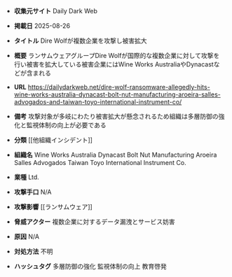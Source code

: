 - **収集元サイト**
Daily Dark Web

- **掲載日**
2025-08-26

- **タイトル**
Dire Wolfが複数企業を攻撃し被害拡大

- **概要**
ランサムウェアグループDire Wolfが国際的な複数企業に対して攻撃を行い被害を拡大している被害企業にはWine Works AustraliaやDynacastなどが含まれる

- **URL**
https://dailydarkweb.net/dire-wolf-ransomware-allegedly-hits-wine-works-australia-dynacast-bolt-nut-manufacturing-aroeira-salles-advogados-and-taiwan-toyo-international-instrument-co/

- **備考**
攻撃対象が多岐にわたり被害拡大が懸念されるため組織は多層防御の強化と監視体制の向上が必要である

- **分類**
[[他組織インシデント]]

- **組織名**
Wine Works Australia Dynacast Bolt Nut Manufacturing Aroeira Salles Advogados Taiwan Toyo International Instrument Co.

- **業種**
Ltd.

- **攻撃手口**
N/A

- **攻撃影響**
[[ランサムウェア]]

- **脅威アクター**
複数企業に対するデータ漏洩とサービス妨害

- **原因**
N/A

- **対処方法**
不明

- **ハッシュタグ**
多層防御の強化 監視体制の向上 教育啓発
